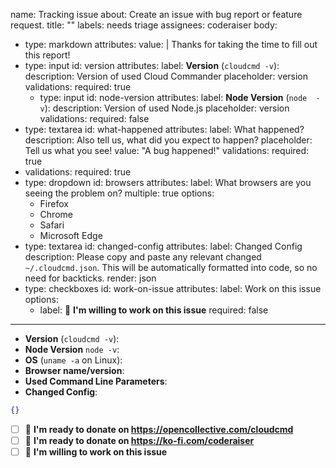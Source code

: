 name: Tracking issue
about: Create an issue with bug report or feature request.
title: ""
labels: needs triage
assignees: coderaiser
body:

- type: markdown
  attributes:
  value: |
  Thanks for taking the time to fill out this report!
- type: input
  id: version
  attributes:
  label: **Version** (`cloudcmd -v`):
  description: Version of used Cloud Commander
  placeholder: version
  validations:
  required: true
  - type: input
    id: node-version
    attributes:
    label: **Node Version** (`node  -v`):
    description: Version of used Node.js
    placeholder: version
    validations:
    required: false
- type: textarea
  id: what-happened
  attributes:
  label: What happened?
  description: Also tell us, what did you expect to happen?
  placeholder: Tell us what you see!
  value: "A bug happened!"
  validations:
  required: true
- validations:
  required: true
- type: dropdown
  id: browsers
  attributes:
  label: What browsers are you seeing the problem on?
  multiple: true
  options:
  - Firefox
  - Chrome
  - Safari
  - Microsoft Edge
- type: textarea
  id: changed-config
  attributes:
  label: Changed Config
  description: Please copy and paste any relevant changed `~/.cloudcmd.json`. This will be automatically formatted into code, so no need for backticks.
  render: json
- type: checkboxes
  id: work-on-issue
  attributes:
  label: Work on this issue
  options:
  - label: 💪 **I'm willing to work on this issue**
  required: false

***

- **Version** (`cloudcmd -v`):
- **Node Version** `node -v`:
- **OS** (`uname -a` on Linux):
- **Browser name/version**:
- **Used Command Line Parameters**:
- **Changed Config**:

```json
{}
```

- [ ] 🎁 **I'm ready to donate on https://opencollective.com/cloudcmd**
- [ ] 🎁 **I'm ready to donate on https://ko-fi.com/coderaiser**
- [ ] 💪 **I'm willing to work on this issue**
